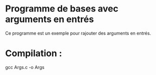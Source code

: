 # Programme de bases avec arguments en entrés

Ce programme est un exemple pour rajouter des arguments en entrés.

# Compilation :
gcc Args.c -o Args
